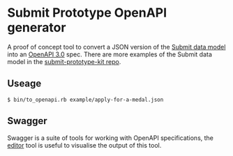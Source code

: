 Submit Prototype OpenAPI generator
===============================================

A proof of concept tool to convert a JSON version of the
[Submit data model](https://github.com/alphagov/submit-forms) into an
[OpenAPI 3.0](https://github.com/OAI/OpenAPI-Specification) spec. There
are more examples of the Submit data model in the
[submit-prototype-kit repo](https://github.com/alphagov/submit-prototype-kit/tree/master/examples).

Useage
------

    $ bin/to_openapi.rb example/apply-for-a-medal.json

Swagger
-------

Swagger is a suite of tools for working with OpenAPI specifications, the
[editor](https://editor.swagger.io/) tool is useful to visualise the output
of this tool.
